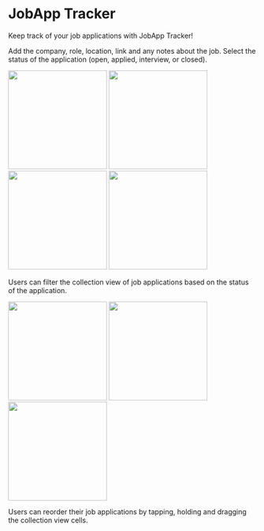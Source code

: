 # JobApp Tracker

Keep track of your job applications with JobApp Tracker!

Add the company, role, location, link and any notes about the job. Select the status of the application (open, applied, interview, or closed).
<p float="center">
<img src="https://user-images.githubusercontent.com/22801309/209336938-c3744ceb-c70b-482d-a8b5-470d2bd1b061.png" width="200">
<img src="https://user-images.githubusercontent.com/22801309/209336940-aeeff1ae-127c-48f0-8350-cdca13315ff0.png" width="200">
<img src="https://user-images.githubusercontent.com/22801309/209336941-6f1dd77e-2206-4a21-97e5-d1386036caac.png" width="200">
<img src="https://user-images.githubusercontent.com/22801309/209336942-8348a186-d6f5-45a6-937c-646d76290395.png" width="200">
</p>

Users can filter the collection view of job applications based on the status of the application.

<p float="center">
<img src="https://user-images.githubusercontent.com/22801309/209336943-10407cd8-41df-4183-b304-182441eb045d.png" width="200">
<img src="https://user-images.githubusercontent.com/22801309/209336945-66741f0b-d811-4b96-8002-18f09ca7e8d0.png" width="200">
<img src="https://user-images.githubusercontent.com/22801309/209336947-773d1334-7480-461a-a5e4-52bf5c48e63e.png" width="200">
</p>

Users can reorder their job applications by tapping, holding and dragging the collection view cells.

